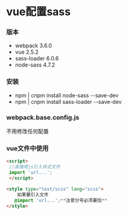 # vue配置sass

### 版本
- webpack 3.6.0
- vue 2.5.2
- sass-loader 6.0.6
- node-sass 4.7.2

### 安装
- npm | cnpm install node-sass --save-dev
- npm | cnpm install sass-loader --save-dev

### webpack.base.config.js
不用修改任何配置

### vue文件中使用


```html
<script>
 //直接用js引入样式文件  
 import 'url...';
 </script>
```
```html
<style type="text/scss" lang="scss">
	如果要引入文件
   @import 'url...';**注意分号必须要加**
</style>
```